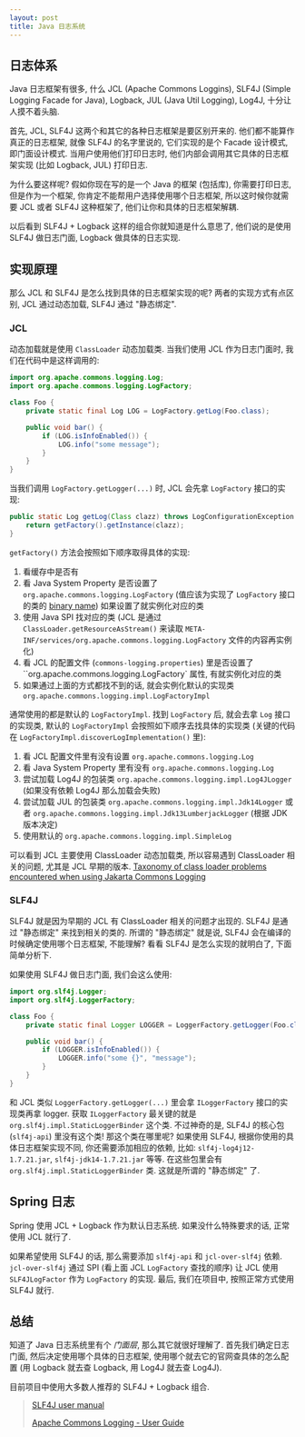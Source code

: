 ```yaml
---
layout: post
title: Java 日志系统
---
```


## 日志体系

Java 日志框架有很多, 什么 JCL (Apache Commons Loggins), SLF4J (Simple Logging Facade for Java),
Logback, JUL (Java Util Logging), Log4J, 十分让人摸不着头脑.

首先, JCL, SLF4J 这两个和其它的各种日志框架是要区别开来的. 他们都不能算作真正的日志框架,
就像 SLF4J 的名字里说的, 它们实现的是个 Facade 设计模式, 即门面设计模式. 当用户使用他们打印日志时,
他们内部会调用其它具体的日志框架实现 (比如 Logback, JUL) 打印日志.

为什么要这样呢? 假如你现在写的是一个 Java 的框架 (包括库), 你需要打印日志,
但是作为一个框架, 你肯定不能帮用户选择使用哪个日志框架, 所以这时候你就需要 JCL 或者 SLF4J 这种框架了,
他们让你和具体的日志框架解耦.

以后看到 SLF4J + Logback 这样的组合你就知道是什么意思了, 他们说的是使用 SLF4J 做日志门面, Logback 做具体的日志实现.

## 实现原理

那么 JCL 和 SLF4J 是怎么找到具体的日志框架实现的呢? 两者的实现方式有点区别,
JCL 通过动态加载, SLF4J 通过 "静态绑定".

### JCL

动态加载就是使用 `ClassLoader` 动态加载类. 当我们使用 JCL 作为日志门面时, 我们在代码中是这样调用的:

``` java
import org.apache.commons.logging.Log;
import org.apache.commons.logging.LogFactory;

class Foo {
    private static final Log LOG = LogFactory.getLog(Foo.class);

    public void bar() {
        if (LOG.isInfoEnabled()) {
            LOG.info("some message");
        }
    }
}
```

当我们调用 `LogFactory.getLogger(...)` 时, JCL 会先拿 `LogFactory` 接口的实现:

``` java
public static Log getLog(Class clazz) throws LogConfigurationException {
    return getFactory().getInstance(clazz);
}
```

`getFactory()` 方法会按照如下顺序取得具体的实现:

1. 看缓存中是否有
2. 看 Java System Property 是否设置了 `org.apache.commons.logging.LogFactory` (值应该为实现了 `LogFactory`
接口的类的 [binary name](https://docs.oracle.com/javase/7/docs/api/java/lang/ClassLoader.html#name))
如果设置了就实例化对应的类
3. 使用 Java SPI 找对应的类 (JCL 是通过 `ClassLoader.getResourceAsStream()`
来读取 `META-INF/services/org.apache.commons.logging.LogFactory` 文件的内容再实例化)
4. 看 JCL 的配置文件 (`commons-logging.properties`) 里是否设置了 ``org.apache.commons.logging.LogFactory` 属性,
有就实例化对应的类
5. 如果通过上面的方式都找不到的话, 就会实例化默认的实现类 `org.apache.commons.logging.impl.LogFactoryImpl`

通常使用的都是默认的 `LogFactoryImpl`. 找到 `LogFactory` 后,
就会去拿 `Log` 接口的实现类,
默认的 `LogFactoryImpl` 会按照如下顺序去找具体的实现类 (关键的代码在 `LogFactoryImpl.discoverLogImplementation()` 里):

1. 看 JCL 配置文件里有没有设置 `org.apache.commons.logging.Log`
2. 看 Java System Property 里有没有 `org.apache.commons.logging.Log`
3. 尝试加载 Log4J 的包装类 `org.apache.commons.logging.impl.Log4JLogger` (如果没有依赖 Log4J 那么加载会失败)
4. 尝试加载 JUL 的包装类 `org.apache.commons.logging.impl.Jdk14Logger` 或者 `org.apache.commons.logging.impl.Jdk13LumberjackLogger` (根据 JDK 版本决定)
5. 使用默认的 `org.apache.commons.logging.impl.SimpleLog`

可以看到 JCL 主要使用 ClassLoader 动态加载类, 所以容易遇到 ClassLoader 相关的问题, 尤其是 JCL 早期的版本.
[Taxonomy of class loader problems encountered when using Jakarta Commons Logging](http://articles.qos.ch/classloader.html)

### SLF4J

SLF4J 就是因为早期的 JCL 有 ClassLoader 相关的问题才出现的. SLF4J 是通过 "静态绑定" 来找到相关的类的.
所谓的 "静态绑定" 就是说, SLF4J 会在编译的时候确定使用哪个日志框架, 不能理解? 看看 SLF4J 是怎么实现的就明白了,
下面简单分析下.

如果使用 SLF4J 做日志门面, 我们会这么使用:

``` java
import org.slf4j.Logger;
import org.slf4j.LoggerFactory;

class Foo {
    private static final Logger LOGGER = LoggerFactory.getLogger(Foo.class);

    public void bar() {
        if (LOGGER.isInfoEnabled()) {
            LOGGER.info("some {}", "message");
        }
    }
}
```

和 JCL 类似 `LoggerFactory.getLogger(...)` 里会拿 `ILoggerFactory` 接口的实现类再拿 logger.
获取 `ILoggerFactory` 最关键的就是 `org.slf4j.impl.StaticLoggerBinder` 这个类. 不过神奇的是,
SLF4J 的核心包 (`slf4j-api`) 里没有这个类! 那这个类在哪里呢? 如果使用 SLF4J,
根据你使用的具体日志框架实现不同, 你还需要添加相应的依赖, 比如: `slf4j-log4j12-1.7.21.jar`,
`slf4j-jdk14-1.7.21.jar` 等等. 在这些包里会有 `org.slf4j.impl.StaticLoggerBinder` 类.
这就是所谓的 "静态绑定" 了.

## Spring 日志

Spring 使用 JCL + Logback 作为默认日志系统. 如果没什么特殊要求的话, 正常使用 JCL 就行了.

如果希望使用 SLF4J 的话, 那么需要添加 `slf4j-api` 和 `jcl-over-slf4j` 依赖. `jcl-over-slf4j`
通过 SPI (看上面 JCL `LogFactory` 查找的顺序) 让 JCL 使用 `SLF4JLogFactor` 作为 `LogFactory` 的实现.
最后, 我们在项目中, 按照正常方式使用 SLF4J 就行.

## 总结

知道了 Java 日志系统里有个 *门面层*, 那么其它就很好理解了. 首先我们确定日志门面,
然后决定使用哪个具体的日志框架, 使用哪个就去它的官网查具体的怎么配置 (用 Logback 就去查 Logback,
用 Log4J 就去查 Log4J).

目前项目中使用大多数人推荐的 SLF4J + Logback 组合.

> [SLF4J user manual](http://www.slf4j.org/manual.html)
>
> [Apache Commons Logging - User Guide](http://commons.apache.org/proper/commons-logging/guide.html)
